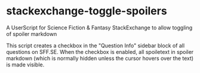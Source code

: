 # stackexchange-toggle-spoilers
A UserScript for Science Fiction &amp; Fantasy StackExchange to allow toggling of spoiler markdown

This script creates a checkbox in the "Question Info" sidebar block of all questions on SFF.SE. When the checkbox is enabled, all spoiletext in spoiler markdown (which is normally hidden unless the cursor hovers over the text) is made visible.
